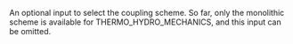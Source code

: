 An optional input to select the coupling scheme. So far, only the monolithic
scheme is available for THERMO_HYDRO_MECHANICS, and this input can be omitted.
